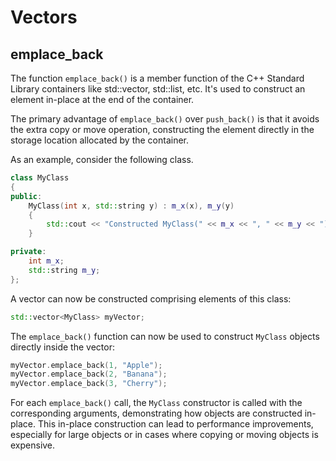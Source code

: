 # Vectors

## emplace_back

The function ``emplace_back()`` is a member function of the C++ Standard Library containers like std::vector, std::list, etc. It's used to construct an element in-place at the end of the container.

The primary advantage of ``emplace_back()`` over ``push_back()`` is that it avoids the extra copy or move operation, constructing the element directly in the storage location allocated by the container.

As an example, consider the following class.

```cpp
class MyClass
{
public:
    MyClass(int x, std::string y) : m_x(x), m_y(y) 
    {
        std::cout << "Constructed MyClass(" << m_x << ", " << m_y << ")" << std::endl;
    }

private:
    int m_x;
    std::string m_y;
};
```

A vector can now be constructed comprising elements of this class:

```cpp
std::vector<MyClass> myVector;
```

The ``emplace_back()`` function can now be used to construct ``MyClass`` objects directly inside the vector:

```cpp
myVector.emplace_back(1, "Apple");
myVector.emplace_back(2, "Banana");
myVector.emplace_back(3, "Cherry");
```

For each ``emplace_back()`` call, the ``MyClass`` constructor is called with the corresponding arguments, demonstrating how objects are constructed in-place.
This in-place construction can lead to performance improvements, especially for large objects or in cases where copying or moving objects is expensive.

